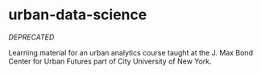 # urban-data-science

*DEPRECATED*

Learning material for an urban analytics course taught at the J. Max Bond Center for Urban Futures part of City University of New York.
